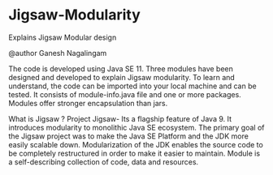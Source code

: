 # Jigsaw-Modularity
Explains Jigsaw Modular design

@author Ganesh Nagalingam

The code is developed using Java SE 11. 
Three modules have been designed and developed to explain Jigsaw modularity. 
To learn and understand, the code can be imported into your local machine and can be tested.
It consists of module-info.java file and one or more packages. Modules offer stronger encapsulation than jars.

What is Jigsaw ?
Project Jigsaw- Its a flagship feature of Java 9.
It introduces modularity to monolithic Java SE ecosystem. The primary goal of the Jigsaw project was to make the 
Java SE Platform and the JDK more easily scalable down. 
Modularization of the JDK enables the source code to be completely restructured in order to make it easier to maintain. 
Module is a self-describing collection of code, data and resources. 